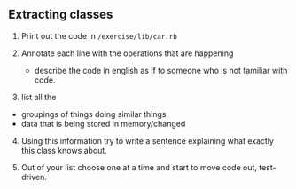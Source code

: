 ## Extracting classes

1. Print out the code in `/exercise/lib/car.rb`

2. Annotate each line with the operations that are happening
   - describe the code in english as if to someone who is not familiar with code.

3. list all the
  - groupings of things doing similar things
  - data that is being stored in memory/changed

4. Using this information try to write a sentence explaining what exactly this class knows about.


5. Out of your list choose one at a time and start to move code out, test-driven.
